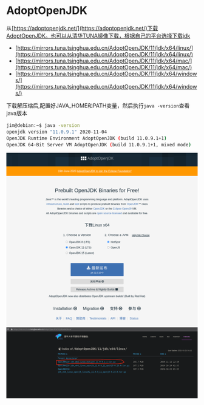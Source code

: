 

# AdoptOpenJDK



从[https://adoptopenjdk.net/](https://adoptopenjdk.net/)下载AdoptOpenJDK。也可以从清华TUNA镜像下载，根据自己的平台选择下载jdk

* [https://mirrors.tuna.tsinghua.edu.cn/AdoptOpenJDK/11/jdk/x64/linux/](https://mirrors.tuna.tsinghua.edu.cn/AdoptOpenJDK/11/jdk/x64/linux/)
* [https://mirrors.tuna.tsinghua.edu.cn/AdoptOpenJDK/11/jdk/x64/mac/](https://mirrors.tuna.tsinghua.edu.cn/AdoptOpenJDK/11/jdk/x64/mac/)
* [https://mirrors.tuna.tsinghua.edu.cn/AdoptOpenJDK/11/jdk/x64/windows/](https://mirrors.tuna.tsinghua.edu.cn/AdoptOpenJDK/11/jdk/x64/windows/)

下载解压缩后,配置好JAVA_HOME和PATH变量，然后执行`java -version`查看java版本


```bash
jim@debian:~$ java -version
openjdk version "11.0.9.1" 2020-11-04
OpenJDK Runtime Environment AdoptOpenJDK (build 11.0.9.1+1)
OpenJDK 64-Bit Server VM AdoptOpenJDK (build 11.0.9.1+1, mixed mode)
```

![download-jdk](./img/download-jdk.png)
![download-jdk-tuna-tsinghua](./img/download-jdk-tuna-tsinghua.png)